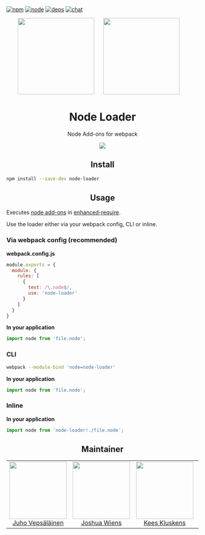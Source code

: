 [![npm][npm]][npm-url]
[![node][node]][node-url]
[![deps][deps]][deps-url]
[![chat][chat]][chat-url]

<div align="center">
  <img width="200" height="200"
    src="https://cdn.worldvectorlogo.com/logos/nodejs-icon.svg">
  <a href="https://github.com/webpack/webpack">
    <img width="200" height="200" hspace="20"
      src="https://webpack.js.org/assets/icon-square-big.svg">
  </a>
  <h1>Node Loader</h1>
  <p>Node Add-ons for webpack</p>
   <a href="https://github.com/webpack-contrib/node-loader"><img src="https://img.shields.io/badge/Github-查看更多-brightgreen.svg"></a>
</div>

<h2 align="center">Install</h2>

```bash
npm install --save-dev node-loader
```

<h2 align="center">Usage</h2>

Executes [node add-ons](https://nodejs.org/dist/latest/docs/api/addons.html) in [enhanced-require](https://github.com/webpack/enhanced-require).

Use the loader either via your webpack config, CLI or inline.

### Via webpack config (recommended)

**webpack.config.js**
```js
module.exports = {
  module: {
    rules: [
      {
        test: /\.node$/,
        use: 'node-loader'
      }
    ]
  }
}
```

**In your application**
```js
import node from 'file.node';
```

### CLI

```bash
webpack --module-bind 'node=node-loader'
```

**In your application**
```js
import node from 'file.node';
```

### Inline

**In your application**
```js
import node from 'node-loader!./file.node';
```

<h2 align="center">Maintainer</h2>

<table>
  <tbody>
    <tr>
      <td align="center">
        <img width="150" height="150"
        src="https://avatars3.githubusercontent.com/u/166921?v=3&s=150">
        </br>
        <a href="https://github.com/bebraw">Juho Vepsäläinen</a>
      </td>
      <td align="center">
        <img width="150" height="150"
        src="https://avatars2.githubusercontent.com/u/8420490?v=3&s=150">
        </br>
        <a href="https://github.com/d3viant0ne">Joshua Wiens</a>
      </td>
      <td align="center">
        <img width="150" height="150"
        src="https://avatars3.githubusercontent.com/u/533616?v=3&s=150">
        </br>
        <a href="https://github.com/SpaceK33z">Kees Kluskens</a>
      </td>
      <td align="center">
        <img width="150" height="150"
        src="https://avatars3.githubusercontent.com/u/3408176?v=3&s=150">
        </br>
        <a href="https://github.com/TheLarkInn">Sean Larkin</a>
      </td>
    </tr>
  <tbody>
</table>


[npm]: https://img.shields.io/npm/v/node-loader.svg
[npm-url]: https://npmjs.com/package/node-loader

[node]: https://img.shields.io/node/v/node-loader.svg
[node-url]: https://nodejs.org

[deps]: https://david-dm.org/webpack/node-loader.svg
[deps-url]: https://david-dm.org/webpack/node-loader

[chat]: https://badges.gitter.im/webpack/webpack.svg
[chat-url]: https://gitter.im/webpack/webpack
